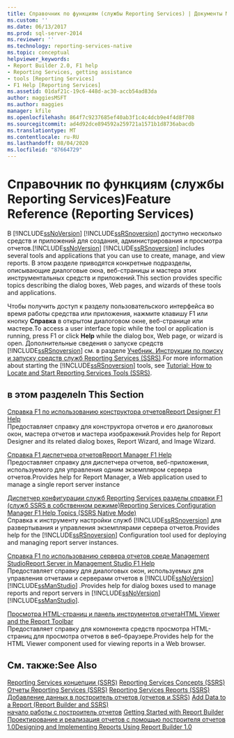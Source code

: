 ```yaml
---
title: Справочник по функциям (службы Reporting Services) | Документы Майкрософт
ms.custom: ''
ms.date: 06/13/2017
ms.prod: sql-server-2014
ms.reviewer: ''
ms.technology: reporting-services-native
ms.topic: conceptual
helpviewer_keywords:
- Report Builder 2.0, F1 help
- Reporting Services, getting assistance
- tools [Reporting Services]
- F1 Help [Reporting Services]
ms.assetid: 01daf21c-19c6-448d-ac30-accb54ad83da
author: maggiesMSFT
ms.author: maggies
manager: kfile
ms.openlocfilehash: 864f7c9237685ef40ab3f1c4c4dcb9e4f4d8f708
ms.sourcegitcommit: ad4d92dce894592a259721a1571b1d8736abacdb
ms.translationtype: MT
ms.contentlocale: ru-RU
ms.lasthandoff: 08/04/2020
ms.locfileid: "87664729"
---
```

# <a name="feature-reference-reporting-services"></a><span data-ttu-id="dd42c-102">Справочник по функциям (службы Reporting Services)</span><span class="sxs-lookup"><span data-stu-id="dd42c-102">Feature Reference (Reporting Services)</span></span>
  <span data-ttu-id="dd42c-103">В [!INCLUDE[ssNoVersion](../includes/ssnoversion-md.md)] [!INCLUDE[ssRSnoversion](../includes/ssrsnoversion-md.md)] доступно несколько средств и приложений для создания, администрирования и просмотра отчетов.</span><span class="sxs-lookup"><span data-stu-id="dd42c-103">[!INCLUDE[ssNoVersion](../includes/ssnoversion-md.md)] [!INCLUDE[ssRSnoversion](../includes/ssrsnoversion-md.md)] includes several tools and applications that you can use to create, manage, and view reports.</span></span> <span data-ttu-id="dd42c-104">В этом разделе приводятся конкретные подразделы, описывающие диалоговые окна, веб-страницы и мастера этих инструментальных средств и приложений.</span><span class="sxs-lookup"><span data-stu-id="dd42c-104">This section provides specific topics describing the dialog boxes, Web pages, and wizards of these tools and applications.</span></span>  
  
 <span data-ttu-id="dd42c-105">Чтобы получить доступ к разделу пользовательского интерфейса во время работы средства или приложения, нажмите клавишу F1 или кнопку **Справка** в открытом диалоговом окне, веб-странице или мастере.</span><span class="sxs-lookup"><span data-stu-id="dd42c-105">To access a user interface topic while the tool or application is running, press F1 or click **Help** while the dialog box, Web page, or wizard is open.</span></span> <span data-ttu-id="dd42c-106">Дополнительные сведения о запуске средств [!INCLUDE[ssRSnoversion](../includes/ssrsnoversion-md.md)] см. в разделе [Учебник. Инструкции по поиску и запуску средств служб Reporting Services (SSRS)](tools/tutorial-how-to-locate-and-start-reporting-services-tools-ssrs.md).</span><span class="sxs-lookup"><span data-stu-id="dd42c-106">For more information about starting the [!INCLUDE[ssRSnoversion](../includes/ssrsnoversion-md.md)] tools, see [Tutorial: How to Locate and Start Reporting Services Tools &#40;SSRS&#41;](tools/tutorial-how-to-locate-and-start-reporting-services-tools-ssrs.md).</span></span>  
  
## <a name="in-this-section"></a><span data-ttu-id="dd42c-107">в этом разделе</span><span class="sxs-lookup"><span data-stu-id="dd42c-107">In This Section</span></span>  
 [<span data-ttu-id="dd42c-108">Справка F1 по использованию конструктора отчетов</span><span class="sxs-lookup"><span data-stu-id="dd42c-108">Report Designer F1 Help</span></span>](tools/report-designer-f1-help.md)  
 <span data-ttu-id="dd42c-109">Предоставляет справку для конструктора отчетов и его диалоговых окон, мастера отчетов и мастера изображений.</span><span class="sxs-lookup"><span data-stu-id="dd42c-109">Provides help for Report Designer and its related dialog boxes, Report Wizard, and Image Wizard.</span></span>  
  
 [<span data-ttu-id="dd42c-110">Справка F1 диспетчера отчетов</span><span class="sxs-lookup"><span data-stu-id="dd42c-110">Report Manager F1 Help</span></span>](../../2014/reporting-services/report-manager-f1-help.md)  
 <span data-ttu-id="dd42c-111">Предоставляет справку для диспетчера отчетов, веб-приложения, используемого для управления одним экземпляром сервера отчетов.</span><span class="sxs-lookup"><span data-stu-id="dd42c-111">Provides help for Report Manager, a Web application used to manage a single report server instance</span></span>  
  
 [<span data-ttu-id="dd42c-112">Диспетчер конфигурации служб Reporting Services разделы справки F1 &#40;служб SSRS в собственном режиме&#41;</span><span class="sxs-lookup"><span data-stu-id="dd42c-112">Reporting Services Configuration Manager F1 Help Topics &#40;SSRS Native Mode&#41;</span></span>](../../2014/sql-server/install/reporting-services-configuration-manager-f1-help-topics-ssrs-native-mode.md)  
 <span data-ttu-id="dd42c-113">Справка к инструменту настройки служб [!INCLUDE[ssRSnoversion](../includes/ssrsnoversion-md.md)] для развертывания и управления экземплярами сервера отчетов.</span><span class="sxs-lookup"><span data-stu-id="dd42c-113">Provides help for the [!INCLUDE[ssRSnoversion](../includes/ssrsnoversion-md.md)] Configuration tool used for deploying and managing report server instances.</span></span>  
  
 [<span data-ttu-id="dd42c-114">Справка F1 по использованию сервера отчетов среде Management Studio</span><span class="sxs-lookup"><span data-stu-id="dd42c-114">Report Server in Management Studio F1 Help</span></span>](tools/report-server-in-management-studio-f1-help.md)  
 <span data-ttu-id="dd42c-115">Предоставляет справку для диалоговых окон, используемых для управления отчетами и серверами отчетов в [!INCLUDE[ssNoVersion](../includes/ssnoversion-md.md)] [!INCLUDE[ssManStudio](../includes/ssmanstudio-md.md)] .</span><span class="sxs-lookup"><span data-stu-id="dd42c-115">Provides help for dialog boxes used to manage reports and report servers in [!INCLUDE[ssNoVersion](../includes/ssnoversion-md.md)] [!INCLUDE[ssManStudio](../includes/ssmanstudio-md.md)].</span></span>  
  
 [<span data-ttu-id="dd42c-116">Просмотра HTML-страниц и панель инструментов отчета</span><span class="sxs-lookup"><span data-stu-id="dd42c-116">HTML Viewer and the Report Toolbar</span></span>](html-viewer-and-the-report-toolbar.md)  
 <span data-ttu-id="dd42c-117">Предоставляет справку для компонента средств просмотра HTML-страниц для просмотра отчетов в веб-браузере.</span><span class="sxs-lookup"><span data-stu-id="dd42c-117">Provides help for the HTML Viewer component used for viewing reports in a Web browser.</span></span>  
  
## <a name="see-also"></a><span data-ttu-id="dd42c-118">См. также:</span><span class="sxs-lookup"><span data-stu-id="dd42c-118">See Also</span></span>  
 <span data-ttu-id="dd42c-119">[Reporting Services концепции &#40;SSRS&#41;](reporting-services-concepts-ssrs.md) </span><span class="sxs-lookup"><span data-stu-id="dd42c-119">[Reporting Services Concepts &#40;SSRS&#41;](reporting-services-concepts-ssrs.md) </span></span>  
 <span data-ttu-id="dd42c-120">[Отчеты Reporting Services &#40;SSRS&#41;](reports/reporting-services-reports-ssrs.md) </span><span class="sxs-lookup"><span data-stu-id="dd42c-120">[Reporting Services Reports &#40;SSRS&#41;](reports/reporting-services-reports-ssrs.md) </span></span>  
 <span data-ttu-id="dd42c-121">[Добавление данных в построитель отчетов &#40;отчетов и SSRS&#41;](report-data/report-datasets-ssrs.md) </span><span class="sxs-lookup"><span data-stu-id="dd42c-121">[Add Data to a Report &#40;Report Builder and SSRS&#41;](report-data/report-datasets-ssrs.md) </span></span>  
 <span data-ttu-id="dd42c-122">[начало работы с построитель отчетов](https://www.microsoft.com/download/en/details.aspx?id=29072) </span><span class="sxs-lookup"><span data-stu-id="dd42c-122">[Getting Started with Report Builder](https://www.microsoft.com/download/en/details.aspx?id=29072) </span></span>  
 [<span data-ttu-id="dd42c-123">Проектирование и реализация отчетов с помощью построителя отчетов 1.0</span><span class="sxs-lookup"><span data-stu-id="dd42c-123">Designing and Implementing Reports Using Report Builder 1.0</span></span>](https://go.microsoft.com/fwlink/?LinkId=142601)  
  
  

